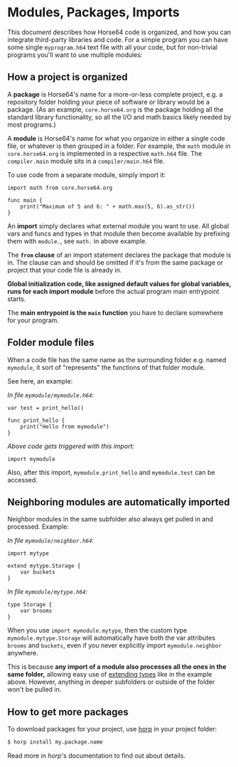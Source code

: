 
<!-- For license of this file, see LICENSE.md in the base folder. -->

Modules, Packages, Imports
==========================

This document describes how Horse64 code is organized, and how you can
integrate third-party libraries and code. For a simple program
you can have some single `myprogram.h64` text file with all your code,
but for non-trivial programs you'll want to use multiple modules:


How a project is organized
--------------------------

A **package** is Horse64's name for a more-or-less complete project,
e.g. a repository folder holding your piece of software or library
would be a package. (As an example, `core.horse64.org` is the
package holding all the standard library functionality, so all the
I/O and math basics likely needed by most programs.)

A **module** is Horse64's name for what you organize in either a single
code file, or whatever is then grouped in a folder. For example, the
`math` module in `core.horse64.org` is implemented in a respective
`math.h64` file. The `compiler.main` module sits in a `compiler/main.h64`
file.

To use code from a separate module, simply import it:
```Horse64
import math from core.horse64.org

func main {
    print("Maximum of 5 and 6: " + math.max(5, 6).as_str())
}
```

An **import** simply declares what external module you want to use.
All global vars and funcs and types in that module then become
available by prefixing them with `module.`, see `math.` in above
example.

The **`from` clause** of an import statement declares the package
that module is in. The clause can and should be omitted if it's
from the same package or project that your code file is already in.

**Global initialization code, like assigned default values for
global variables, runs for each import module** before the actual
program main entrypoint starts.

The **main entrypoint is the `main` function** you have to declare
somewhere for your program.


Folder module files
-------------------

When a code file has the same name as the surrounding folder
e.g. named `mymodule`, it sort of "represents" the functions
of that folder module.

See here, an example:

*In file `mymodule/mymodule.h64`:*
```Horse64
var test = print_hello()

func print_hello {
    print("Hello from mymodule")
}
```

*Above code gets triggered with this import:*
```Horse64
import mymodule
```
Also, after this import, `mymodule.print_hello` and
`mymodule.test` can be accessed.


Neighboring modules are automatically imported
----------------------------------------------

Neighbor modules in the same subfolder also always get pulled in
and processed. Example:

*In file `mymodule/neighbor.h64`:*
```Horse64
import mytype

extend mytype.Storage {
    var buckets
}
```
*In file `mymodule/mytype.h64`:*
```Horse64
type Storage {
    var brooms
}
```
When you use `import mymodule.mytype`, then the custom type
`mymodule.mytype.Storage` will automatically have both the
var attributes `brooms` and `buckets`, even if you never
explicitly import `mymodule.neighbor` anywhere.

This is because **any import of a module also processes
all the ones in the same folder,** allowing easy use
of [extending types](/docs/OOP.md#extend-types) like
in the example above. However, anything in deeper
subfolders or outside of the folder won't be pulled in.


How to get more packages
------------------------

To download packages for your project, use [horp](
/docs/Resources.md#horp) in your project folder:
```bash
$ horp install my.package.name
```
Read more in *horp*'s documentation to find out about details.

